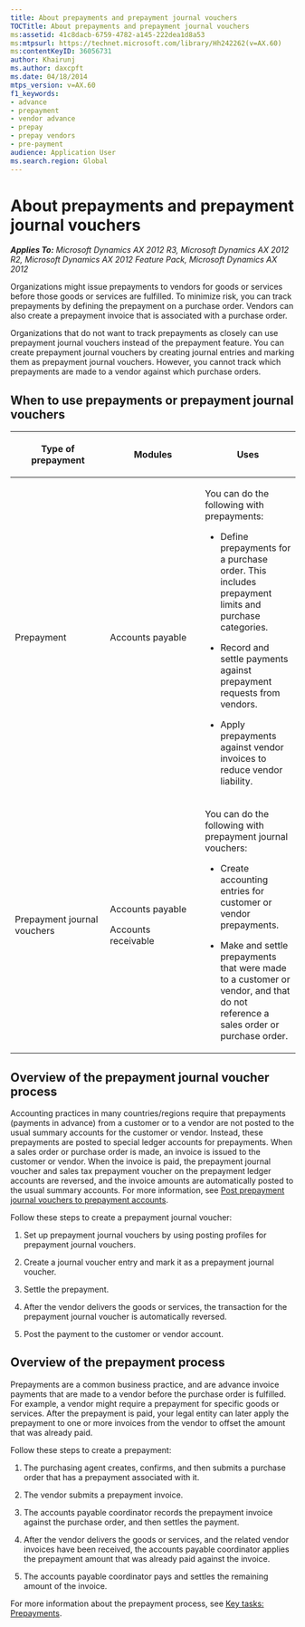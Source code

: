 ```yaml
---
title: About prepayments and prepayment journal vouchers
TOCTitle: About prepayments and prepayment journal vouchers
ms:assetid: 41c8dacb-6759-4782-a145-222dea1d8a53
ms:mtpsurl: https://technet.microsoft.com/library/Hh242262(v=AX.60)
ms:contentKeyID: 36056731
author: Khairunj
ms.author: daxcpft
ms.date: 04/18/2014
mtps_version: v=AX.60
f1_keywords:
- advance
- prepayment
- vendor advance
- prepay
- prepay vendors
- pre-payment
audience: Application User
ms.search.region: Global
---
```


# About prepayments and prepayment journal vouchers 


_**Applies To:** Microsoft Dynamics AX 2012 R3, Microsoft Dynamics AX 2012 R2, Microsoft Dynamics AX 2012 Feature Pack, Microsoft Dynamics AX 2012_

Organizations might issue prepayments to vendors for goods or services before those goods or services are fulfilled. To minimize risk, you can track prepayments by defining the prepayment on a purchase order. Vendors can also create a prepayment invoice that is associated with a purchase order.

Organizations that do not want to track prepayments as closely can use prepayment journal vouchers instead of the prepayment feature. You can create prepayment journal vouchers by creating journal entries and marking them as prepayment journal vouchers. However, you cannot track which prepayments are made to a vendor against which purchase orders.

## When to use prepayments or prepayment journal vouchers

<table>
<colgroup>
<col style="width: 33%" />
<col style="width: 33%" />
<col style="width: 33%" />
</colgroup>
<thead>
<tr class="header">
<th><p>Type of prepayment</p></th>
<th><p>Modules</p></th>
<th><p>Uses</p></th>
</tr>
</thead>
<tbody>
<tr class="odd">
<td><p>Prepayment</p></td>
<td><p>Accounts payable</p></td>
<td><p>You can do the following with prepayments:</p>
<ul>
<li><p>Define prepayments for a purchase order. This includes prepayment limits and purchase categories.</p></li>
<li><p>Record and settle payments against prepayment requests from vendors.</p></li>
<li><p>Apply prepayments against vendor invoices to reduce vendor liability.</p></li>
</ul></td>
</tr>
<tr class="even">
<td><p>Prepayment journal vouchers</p></td>
<td><p>Accounts payable</p>
<p>Accounts receivable</p></td>
<td><p>You can do the following with prepayment journal vouchers:</p>
<ul>
<li><p>Create accounting entries for customer or vendor prepayments.</p></li>
<li><p>Make and settle prepayments that were made to a customer or vendor, and that do not reference a sales order or purchase order.</p></li>
</ul></td>
</tr>
</tbody>
</table>


## Overview of the prepayment journal voucher process

Accounting practices in many countries/regions require that prepayments (payments in advance) from a customer or to a vendor are not posted to the usual summary accounts for the customer or vendor. Instead, these prepayments are posted to special ledger accounts for prepayments. When a sales order or purchase order is made, an invoice is issued to the customer or vendor. When the invoice is paid, the prepayment journal voucher and sales tax prepayment voucher on the prepayment ledger accounts are reversed, and the invoice amounts are automatically posted to the usual summary accounts. For more information, see [Post prepayment journal vouchers to prepayment accounts](post-prepayment-journal-vouchers-to-prepayment-accounts.md).

Follow these steps to create a prepayment journal voucher:

1.  Set up prepayment journal vouchers by using posting profiles for prepayment journal vouchers.

2.  Create a journal voucher entry and mark it as a prepayment journal voucher.

3.  Settle the prepayment.

4.  After the vendor delivers the goods or services, the transaction for the prepayment journal voucher is automatically reversed.

5.  Post the payment to the customer or vendor account.

## Overview of the prepayment process

Prepayments are a common business practice, and are advance invoice payments that are made to a vendor before the purchase order is fulfilled. For example, a vendor might require a prepayment for specific goods or services. After the prepayment is paid, your legal entity can later apply the prepayment to one or more invoices from the vendor to offset the amount that was already paid.

Follow these steps to create a prepayment:

1.  The purchasing agent creates, confirms, and then submits a purchase order that has a prepayment associated with it.

2.  The vendor submits a prepayment invoice.

3.  The accounts payable coordinator records the prepayment invoice against the purchase order, and then settles the payment.

4.  After the vendor delivers the goods or services, and the related vendor invoices have been received, the accounts payable coordinator applies the prepayment amount that was already paid against the invoice.

5.  The accounts payable coordinator pays and settles the remaining amount of the invoice.

For more information about the prepayment process, see [Key tasks: Prepayments](key-tasks-prepayments.md).

  



